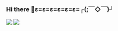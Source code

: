 ### Hi there 👋ε=ε=ε=ε=ε=ε=┌(;￣◇￣)┘

<!--
**Hiraryo/Hiraryo** is a ✨ _special_ ✨ repository because its `README.md` (this file) appears on your GitHub profile.

Here are some ideas to get you started:

- 🔭 I’m currently working on ...
- 🌱 I’m currently learning ...
- 👯 I’m looking to collaborate on ...
- 🤔 I’m looking for help with ...
- 💬 Ask me about ...
- 📫 How to reach me: ...
- 😄 Pronouns: ...
- ⚡ Fun fact: ...
-->

<a href="https://github.com/hiraryo">
  <img align="left" src="https://github-readme-stats.vercel.app/api?username=hiraryo&count_private=true&show_icons=true" />
</a>
<a href="https://github.com/hiraryo">
  <img align="left" src="https://github-readme-stats.vercel.app/api/top-langs/?username=hiraryo" />
</a>
